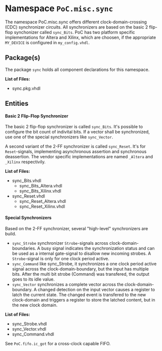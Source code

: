 # Namespace `PoC.misc.sync`


The namespace PoC.misc.sync offers different clock-domain-crossing (CDC) synchronizer
circuits. All synchronizers are based on the basic 2 flip-flop synchonizer called
`sync_Bits`. PoC has two platform specific implementations for Altera and Xilinx,
which are choosen, if the appropriate `MY_DEVICE` is configured in `my_config.vhdl`.
 

## Package(s)

The package `sync` holds all component declarations for this namespace.

**List of Files:**
 - sync.pkg.vhdl


## Entities

#### Basic 2 Flip-Flop Synchronizer

The basic 2 flip-flop synchronizer is called `sync_Bits`. It's possible to configure
the bit count of indivital bits. If a vector shall be synchronized, use one of the
special synchronizers like `sync_Vector`.

A second variant of the 2-FF synchronizer is called `sync_Reset`. It's for
`Reset`-signals, implementing asynchronous assertion and synchronous deassertion.
The vendor specific implementations are named `_Altera` and `_Xilinx` respectivily.

**List of Files:**
 - sync_Bits.vhdl
    - sync_Bits_Altera.vhdl
    - sync_Bits_Xilinx.vhdl
 - sync_Reset.vhdl
    - sync_Reset_Altera.vhdl
    - sync_Reset_Xilinx.vhdl

#### Special Synchronizers

Based on the 2-FF synchronizer, several "high-level" synchronizers are build.

 -  `sync_Strobe` synchronizer `Strobe`-signals across clock-domain-boundaries. A busy
    signal indicates the synchronization status and can be used as a internal
    gate-signal to disallow new incoming strobes. A `Strobe`-signal is only for
    one clock period active.
 -  `sync_Command` like sync_Strobe, it synchronizes a one clock period active
    signal across the clock-domain-boundary, but the input has multiple bits.
    After the multi bit strobe (Command) was transfered, the output goes to its
    idle value.
 -  `sync_Vector` synchronizes a complete vector across the clock-domain-boundary.
    A changed detection on the input vector causes a register to latch the current
    state. The changed event is transfered to the new clock-domain and triggers a
    register to store the latched content, but in the new clock domain. 

**List of Files:**
 - sync_Strobe.vhdl
 - sync_Vector.vhdl
 - sync_Command.vhdl

See `PoC.fifo.ic_got` for a cross-clock capable FIFO.
